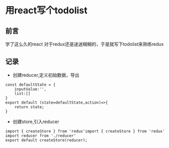 # 用react写个todolist

## 前言 

学了这么久的react 对于redux还是迷迷糊糊的，于是就写下todolist来熟练redux

## 记录

* 创建reducer,定义初始数据，导出

```
const defaultState = {
    inputValue:'',
    list:[]
}
export default (state=defaultState,action)=>{
    return state;
}
```
* 创建store,引入reducer

```
import { createStore } from 'redux'import { createStore } from 'redux'
import reducer from './reducer'
export default createStore(reducer);
```
